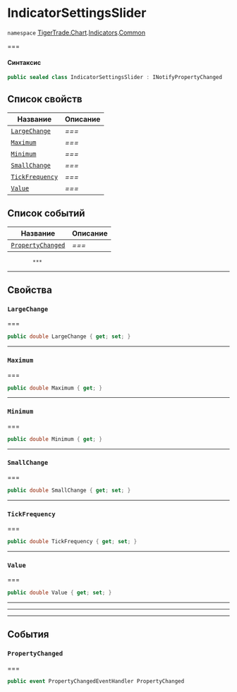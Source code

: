 # IndicatorSettingsSlider

`namespace` [TigerTrade.Chart](../../../../).[Indicators](../).[Common](./)

\===

#### Синтаксис

```csharp
public sealed class IndicatorSettingsSlider : INotifyPropertyChanged
```

## Список свойств

| Название                                                                | Описание |
| ----------------------------------------------------------------------- | -------- |
| [`LargeChange`](indicatorsettingsslider.cs.md#property-largechange)     | _===_    |
| [`Maximum`](indicatorsettingsslider.cs.md#property-maximum)             | _===_    |
| [`Minimum`](indicatorsettingsslider.cs.md#property-minimum)             | _===_    |
| [`SmallChange`](indicatorsettingsslider.cs.md#property-smallchange)     | _===_    |
| [`TickFrequency`](indicatorsettingsslider.cs.md#property-tickfrequency) | _===_    |
| [`Value`](indicatorsettingsslider.cs.md#property-value)                 | _===_    |

## Список событий

| Название                                                                 | Описание |
| ------------------------------------------------------------------------ | -------- |
| [`PropertyChanged`](indicatorsettingsslider.cs.md#event-propertychanged) | _===_    |

```
        ***  
```

***

## Свойства

### `LargeChange` <a href="#property-largechange" id="property-largechange"></a>

\===

```csharp
public double LargeChange { get; set; }
```

***

### `Maximum` <a href="#property-maximum" id="property-maximum"></a>

\===

```csharp
public double Maximum { get; }
```

***

### `Minimum` <a href="#property-minimum" id="property-minimum"></a>

\===

```csharp
public double Minimum { get; }
```

***

### `SmallChange` <a href="#property-smallchange" id="property-smallchange"></a>

\===

```csharp
public double SmallChange { get; set; }
```

***

### `TickFrequency` <a href="#property-tickfrequency" id="property-tickfrequency"></a>

\===

```csharp
public double TickFrequency { get; set; }
```

***

### `Value` <a href="#property-value" id="property-value"></a>

\===

```csharp
public double Value { get; set; }
```

***

***

***

## События

### `PropertyChanged` <a href="#event-propertychanged" id="event-propertychanged"></a>

\===

```csharp
public event PropertyChangedEventHandler PropertyChanged
```

